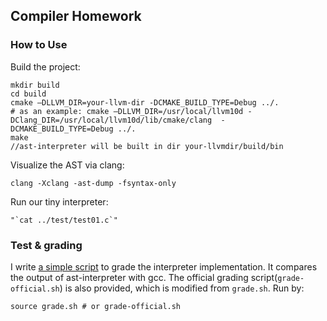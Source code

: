 ## Compiler Homework

### How to Use

Build the project:

```shell
mkdir build
cd build
cmake –DLLVM_DIR=your-llvm-dir -DCMAKE_BUILD_TYPE=Debug ../.
# as an example: cmake –DLLVM_DIR=/usr/local/llvm10d -DClang_DIR=/usr/local/llvm10d/lib/cmake/clang  -DCMAKE_BUILD_TYPE=Debug ../.
make
//ast-interpreter will be built in dir your-llvmdir/build/bin
```

Visualize the AST via clang:

```shell
clang -Xclang -ast-dump -fsyntax-only
```

Run our tiny interpreter:

```shell
"`cat ../test/test01.c`"
```

### Test & grading

I write [a simple script](./grade.sh) to grade the interpreter implementation. It compares the output of ast-interpreter with gcc. The official grading script(`grade-official.sh`) is also provided, which is modified from `grade.sh`. Run by:

```shell
source grade.sh # or grade-official.sh
```